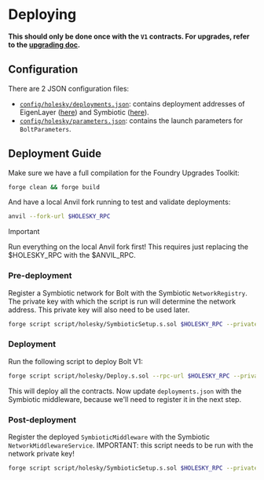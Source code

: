 # Deploying

**This should only be done once with the `V1` contracts. For upgrades, refer to the [upgrading doc](./upgrading.md).**

## Configuration

There are 2 JSON configuration files:
- [`config/holesky/deployments.json`](../config/holesky/deployments.json): contains deployment addresses of EigenLayer ([here](https://github.com/Layr-Labs/eigenlayer-contracts/blob/dev/README.md#deployments)) and Symbiotic ([here](https://docs.symbiotic.fi/deployments)). 
- [`config/holesky/parameters.json`](../config/holesky/parameters.json): contains the launch parameters for `BoltParameters`.



## Deployment Guide
Make sure we have a full compilation for the Foundry Upgrades Toolkit:
```bash
forge clean && forge build
```

And have a local Anvil fork running to test and validate deployments:

```bash
anvil --fork-url $HOLESKY_RPC
```

> [!IMPORTANT]  
> Run everything on the local Anvil fork first! This requires just replacing the $HOLESKY_RPC with the $ANVIL_RPC.

### Pre-deployment

Register a Symbiotic network for Bolt with the Symbiotic `NetworkRegistry`. The private key with which the script is run will determine the network address. This private key will also need to be used later.

```bash
forge script script/holesky/SymbioticSetup.s.sol $HOLESKY_RPC --private-key $NETWORK_PRIVATE_KEY --broadcast -vvvv --sig "run(string memory arg)" registerNetwork
```

### Deployment

Run the following script to deploy Bolt V1:
```bash
forge script script/holesky/Deploy.s.sol --rpc-url $HOLESKY_RPC --private-key $PRIVATE_KEY --broadcast -vvvv
```

This will deploy all the contracts. Now update `deployments.json` with the Symbiotic middleware, because we'll need to register it
in the next step.

### Post-deployment

Register the deployed `SymbioticMiddleware` with the Symbiotic `NetworkMiddlewareService`. IMPORTANT: this script needs
to be run with the network private key!

```bash
forge script script/holesky/SymbioticSetup.s.sol $HOLESKY_RPC --private-key $NETWORK_PRIVATE_KEY --broadcast -vvvv --sig "run(string memory arg)" registerMiddleware
```